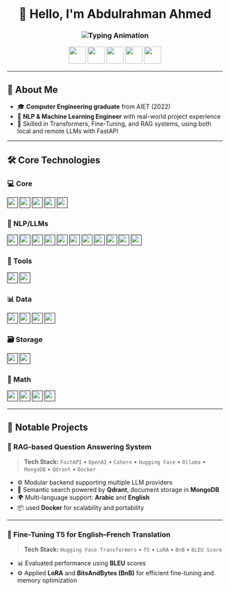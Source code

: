 <!-- GitHub Profile README -->

<h1 align="center">👋 Hello, I'm Abdulrahman Ahmed</h1>

<h3 align="center">
  <img src="https://readme-typing-svg.demolab.com?font=Fira+Code&weight=600&size=24&duration=4000&pause=800&color=86c26b&center=true&width=500&vCenter=true&repeat=true&lines=NLP+%26+Machine+Learning+Engineer;LLMs+%7C+Deep+Learning" alt="Typing Animation" />
</h3>

<div align="center">
  <a href="https://linkedin.com/in/abdulrahman-ahmed-82091a244/"><img src="https://img.icons8.com/fluency/48/linkedin.png" width="40"/></a>
  <a href="https://github.com/AbdulrahmanAhmed20072"><img src="https://img.icons8.com/fluency/48/github.png" width="40"/></a>
  <a href="mailto:abdulrahman.ahmed20072@gmail.com"><img src="https://img.icons8.com/?size=100&id=OumT4lIcOllS&format=png&color=000000" width="40"/></a>
  <a href="https://youtube.com/@abdulrahman.ahmed1?si=eeqAgr7NqlCKTVh2"><img src="https://img.icons8.com/?size=100&id=qLVB1tIe9Ts9&format=png&color=000000" width="40"/></a>
  <a href="https://wa.me/qr/X2G6NMEMSJ5IA1"><img src="https://img.icons8.com/color/48/whatsapp--v1.png" width="40"/></a>
</div>

---

## 📌 About Me

- 🎓 **Computer Engineering graduate** from AIET (2022)  
- 🤖 **NLP & Machine Learning Engineer** with real-world project experience  
- 🔭 Skilled in Transformers, Fine-Tuning, and RAG systems, using both local and remote LLMs with FastAPI
---
## 🛠️ Core Technologies

### 💻 Core

[<img src="https://img.shields.io/badge/Python-3776AB?style=flat&logo=python&logoColor=white" height="25" />]()
[<img src="https://img.shields.io/badge/Git-F05032?style=flat&logo=git&logoColor=white" height="25" />]()
[<img src="https://img.shields.io/badge/OOP-111111?style=flat&logo=oop&logoColor=white" height="25" />]()
[<img src="https://img.shields.io/badge/Data_Structures-00599C?style=flat&logo=data-structures&logoColor=white" height="25" />]()
[<img src="https://img.shields.io/badge/Algorithms-1A237E?style=flat&logo=algorithms&logoColor=white" height="25" />]()

### 🧠 NLP/LLMs

[<img src="https://img.shields.io/badge/Keras-a62920?style=flat&logo=keras&logoColor=white" height="25" />]()
[<img src="https://img.shields.io/badge/FineTuning-11557C?style=flat&logo=finetuning&logoColor=white" height="25" />]()
[<img src="https://img.shields.io/badge/RAG-2C3E50?style=flat&logo=rag&logoColor=white" height="25" />]()
[<img src="https://img.shields.io/badge/Hugging_Face-0e0d0e?style=flat&logo=huggingface&logoColor=FFD21E" height="25" />]()
[<img src="https://img.shields.io/badge/CrewAI-e18f89?style=flat&logo=crewai&logoColor=black" height="25" />]()
[<img src="https://img.shields.io/badge/NLTK-4890c5?style=flat&logo=nltk&logoColor=white" height="25" />]()
[<img src="https://img.shields.io/badge/Scikit_Learn-242020?style=flat&logo=scikit-learn&logoColor=white" height="25" />]()
[<img src="https://img.shields.io/badge/Prompt_Engineering-428473?style=flat&logo=promptengineering&logoColor=white" height="25" />]()
[<img src="https://img.shields.io/badge/Transformers-FFD600?style=flat&logo=transformers&logoColor=black" height="25" />]()
[<img src="https://img.shields.io/badge/Neural_Networks-FF6F00?style=flat&logo=neural-network&logoColor=white" height="25" />]()
[<img src="https://img.shields.io/badge/Sequence_Models-4A148C?style=flat&logo=sequence-models&logoColor=white" height="25" />]()

### 🔧 Tools

[<img src="https://img.shields.io/badge/Docker-4085c4?style=flat&logo=docker&logoColor=white" height="25" />]()
[<img src="https://img.shields.io/badge/FastAPI-009688?style=flat&logo=fastapi&logoColor=white" height="25" />]()

### 📊 Data

[<img src="https://img.shields.io/badge/Pandas-150458?style=flat&logo=pandas&logoColor=white" height="25" />]()
[<img src="https://img.shields.io/badge/NumPy-013243?style=flat&logo=numpy&logoColor=white" height="25" />]()
[<img src="https://img.shields.io/badge/Matplotlib-11557C?style=flat&logo=matplotlib&logoColor=white" height="25" />]()
[<img src="https://img.shields.io/badge/Seaborn-2E3B4E?style=flat&logo=seaborn&logoColor=white" height="25" />]()

### 🗃️ Storage

[<img src="https://img.shields.io/badge/MongoDB-38761d?style=flat&logo=mongodb&logoColor=white" height="25" />]()
[<img src="https://img.shields.io/badge/Qdrant-c4448f?style=flat&logo=qdrant&logoColor=white" height="25" />]()

### 🧮 Math

[<img src="https://img.shields.io/badge/Linear_Algebra-6851a2?style=flat&logo=linearalgebra&logoColor=white" height="25" />]()
[<img src="https://img.shields.io/badge/Calculus-517ea7?style=flat&logo=calculus&logoColor=white" height="25" />]()
[<img src="https://img.shields.io/badge/Probability_&_Statistics-3E2723?style=flat&logo=statistics&logoColor=white" height="25" />]()
[<img src="https://img.shields.io/badge/Optimization-b16f91?style=flat&logo=optimization&logoColor=white" height="25" />]()

---

## 🚀 Notable Projects

### 🔷 RAG-based Question Answering System  
> **Tech Stack:** `FastAPI` • `OpenAI` • `Cohere` • `Hugging Face` • `Ollama` • `MongoDB` • `Qdrant` • `Docker`

- ⚙️ Modular backend supporting multiple LLM providers  
- 🧠 Semantic search powered by **Qdrant**, document storage in **MongoDB**  
- 🌍 Multi-language support: **Arabic** and **English**  
- 📦 used **Docker** for scalability and portability  

---

### 🔷 Fine-Tuning T5 for English–French Translation  
> **Tech Stack:** `Hugging Face Transformers` • `T5` • `LoRA` • `BnB` • `BLEU Score`

- 📊 Evaluated performance using **BLEU** scores  
- ⚙️ Applied **LoRA** and **BitsAndBytes (BnB)** for efficient fine-tuning and memory optimization  
